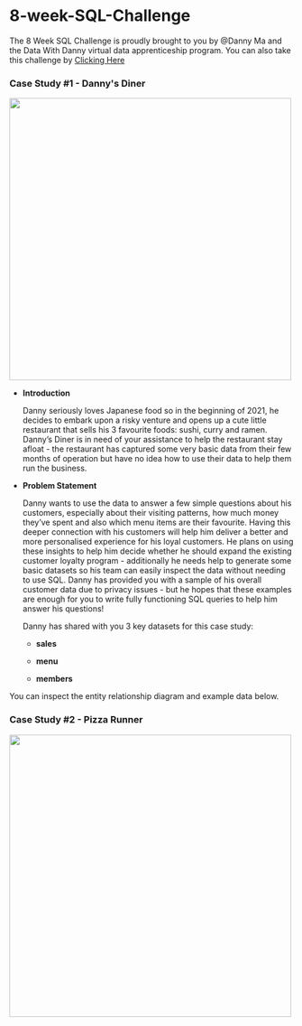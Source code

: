 # 8-week-SQL-Challenge
The 8 Week SQL Challenge is proudly brought to you by @Danny Ma and the Data With Danny virtual data apprenticeship program.
You can also take this challenge by <a href="https://8weeksqlchallenge.com/">Clicking Here </a>

### **Case Study #1 - Danny's Diner**
<img src="https://user-images.githubusercontent.com/74697810/211532121-f19a56b1-fe5a-4e14-8798-8e607ab26f8c.png" width="500" height="500" />


- **Introduction**

    Danny seriously loves Japanese food so in the beginning of 2021, he decides to embark upon a risky venture and opens up a cute little restaurant that sells his 3         favourite foods: sushi, curry and ramen.
    Danny’s Diner is in need of your assistance to help the restaurant stay afloat - the restaurant has captured some very basic data from their few months of operation     but have no idea how to use their data to help them run the business.

- **Problem Statement**

    Danny wants to use the data to answer a few simple questions about his customers, especially about their visiting patterns, how much money they’ve spent and also         which menu items are their favourite. Having this deeper connection with his customers will help him deliver a better and more personalised experience for his loyal     customers.
    He plans on using these insights to help him decide whether he should expand the existing customer loyalty program - additionally he needs help to generate some         basic datasets so his team can easily inspect the data without needing to use SQL.
    Danny has provided you with a sample of his overall customer data due to privacy issues - but he hopes that these examples are enough for you to write fully             functioning SQL queries to help him answer his questions!

    Danny has shared with you 3 key datasets for this case study:
    
    - **sales**
    
    - **menu**
    
    - **members**
    
You can inspect the entity relationship diagram and example data below.




### **Case Study #2 - Pizza Runner**
<img src="https://8weeksqlchallenge.com/images/case-study-designs/2.png" width="500" height="500" />
